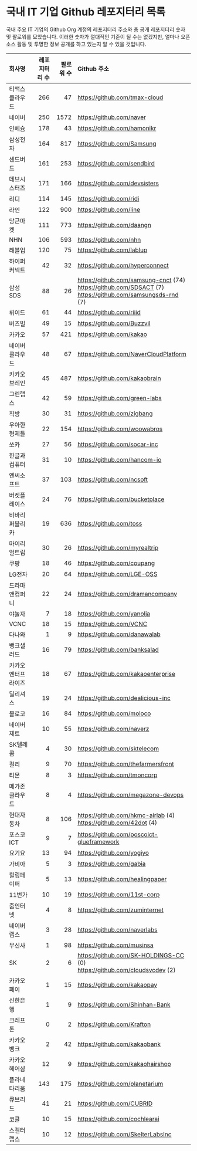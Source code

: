 # 국내 IT 기업 Github 레포지터리 목록
국내 주요 IT 기업의 Github Org 계정의 레포지터리 주소와 총 공개 레포지터리 숫자 및 팔로워를 모았습니다. 이러한 숫자가 절대적인 기준이 될 수는 없겠지만, 얼마나 오픈 소스 활동 및 투명한 정보 공개를 하고 있는지 알 수 있을 것입니다.

<!-- MARKDOWN_TABLE(GITHUB): START -->

| **회사명** | **레포지터리 수** | **팔로워 수** | **Github 주소** |
|:---|---:|---:|:---|
| 티맥스클라우드 | 266 | 47 | https://github.com/tmax-cloud |
| 네이버 | 250 | 1572 | https://github.com/naver |
| 인베슘 | 178 | 43 | https://github.com/hamonikr |
| 삼성전자 | 164 | 817 | https://github.com/Samsung |
| 센드버드 | 161 | 253 | https://github.com/sendbird |
| 데브시스터즈 | 171 | 166 | https://github.com/devsisters |
| 리디 | 114 | 145 | https://github.com/ridi |
| 라인 | 122 | 900 | https://github.com/line |
| 당근마켓 | 111 | 773 | https://github.com/daangn |
| NHN | 106 | 593 | https://github.com/nhn |
| 래블업 | 120 | 75 | https://github.com/lablup |
| 하이퍼커넥트 | 42 | 32 | https://github.com/hyperconnect |
| 삼성SDS | 88 | 26 | https://github.com/samsung-cnct (74)<br />https://github.com/SDSACT (7)<br />https://github.com/samsungsds-rnd (7) |
| 뤼이드 | 61 | 44 | https://github.com/riiid |
| 버즈빌 | 49 | 15 | https://github.com/Buzzvil |
| 카카오 | 57 | 421 | https://github.com/kakao |
| 네이버클라우드 | 48 | 67 | https://github.com/NaverCloudPlatform |
| 카카오브레인 | 45 | 487 | https://github.com/kakaobrain |
| 그린랩스 | 42 | 59 | https://github.com/green-labs |
| 직방 | 30 | 31 | https://github.com/zigbang |
| 우아한형제들 | 22 | 154 | https://github.com/woowabros |
| 쏘카 | 27 | 56 | https://github.com/socar-inc |
| 한글과컴퓨터 | 31 | 10 | https://github.com/hancom-io |
| 엔씨소프트 | 37 | 103 | https://github.com/ncsoft |
| 버켓플레이스 | 24 | 76 | https://github.com/bucketplace |
| 비바리퍼블리카 | 19 | 636 | https://github.com/toss |
| 마이리얼트립 | 30 | 26 | https://github.com/myrealtrip |
| 쿠팡 | 18 | 46 | https://github.com/coupang |
| LG전자 | 20 | 64 | https://github.com/LGE-OSS |
| 드라마앤컴퍼니 | 22 | 24 | https://github.com/dramancompany |
| 야놀자 | 7 | 18 | https://github.com/yanolja |
| VCNC | 18 | 15 | https://github.com/VCNC |
| 다나와 | 1 | 9 | https://github.com/danawalab |
| 뱅크샐러드 | 16 | 79 | https://github.com/banksalad |
| 카카오엔터프라이즈 | 18 | 67 | https://github.com/kakaoenterprise |
| 딜리셔스 | 19 | 24 | https://github.com/dealicious-inc |
| 몰로코 | 16 | 84 | https://github.com/moloco |
| 네이버제트 | 10 | 55 | https://github.com/naverz |
| SK텔레콤 | 4 | 30 | https://github.com/sktelecom |
| 컬리 | 9 | 70 | https://github.com/thefarmersfront |
| 티몬 | 8 | 3 | https://github.com/tmoncorp |
| 메가존클라우드 | 8 | 4 | https://github.com/megazone-devops |
| 현대자동차 | 8 | 106 | https://github.com/hkmc-airlab (4)<br />https://github.com/42dot (4) |
| 포스코ICT | 9 | 7 | https://github.com/poscoict-glueframework |
| 요기요 | 13 | 94 | https://github.com/yogiyo |
| 가비아 | 5 | 3 | https://github.com/gabia |
| 힐링페이퍼 | 5 | 13 | https://github.com/healingpaper |
| 11번가 | 10 | 19 | https://github.com/11st-corp |
| 줌인터넷 | 4 | 8 | https://github.com/zuminternet |
| 네이버랩스 | 3 | 28 | https://github.com/naverlabs |
| 무신사 | 1 | 98 | https://github.com/musinsa |
| SK | 2 | 6 | https://github.com/SK-HOLDINGS-CC (0)<br />https://github.com/cloudsvcdev (2) |
| 카카오페이 | 1 | 15 | https://github.com/kakaopay |
| 신한은행 | 1 | 9 | https://github.com/Shinhan-Bank |
| 크레프톤 | 0 | 2 | https://github.com/Krafton |
| 카카오뱅크 | 2 | 42 | https://github.com/kakaobank |
| 카카오헤어샵 | 12 | 9 | https://github.com/kakaohairshop |
| 플라네타리움 | 143 | 175 | https://github.com/planetarium |
| 큐브리드 | 41 | 21 | https://github.com/CUBRID |
| 코클 | 10 | 15 | https://github.com/cochlearai |
| 스켈터랩스 | 10 | 12 | https://github.com/SkelterLabsInc |

<!-- MARKDOWN_TABLE(GITHUB): END -->
